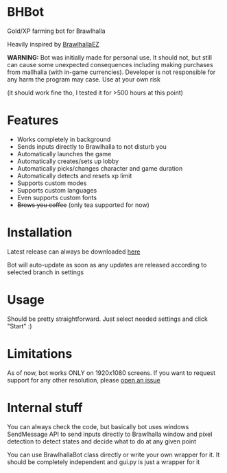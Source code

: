 # BHBot
Gold/XP farming bot for Brawlhalla

Heavily inspired by [BrawlhallaEZ](https://github.com/jamunano/BrawlhallaEZ)


**WARNING:** Bot was initially made for personal use.
It should not, but still can cause some unexpected consequences including making purchases from mallhalla (with in-game currencies).
Developer is not responsible for any harm the program may case. Use at your own risk

(it should work fine tho, I tested it for >500 hours at this point)

# Features

- Works completely in background
- Sends inputs directly to Brawlhalla to not disturb you
- Automatically launches the game
- Automatically creates/sets up lobby
- Automatically picks/changes character and game duration
- Automatically detects and resets xp limit
- Supports custom modes
- Supports custom languages
- Even supports custom fonts
- ~~Brews you coffee~~ (only tea supported for now)

# Installation
Latest release can always be downloaded [here](https://sovamor.co/bhbot)

Bot will auto-update as soon as any updates are released according to selected branch in settings

# Usage
Should be pretty straightforward. Just select needed settings and click "Start" :)

# Limitations
As of now, bot works ONLY on 1920x1080 screens. If you want to request support for any other resolution, please [open an issue](https://github.com/sovamorco/bhbot/issues)

# Internal stuff
You can always check the code, but basically bot uses windows SendMessage API to send inputs directly to Brawlhalla window and pixel detection to detect states and
decide what to do at any given point

You can use BrawlhallaBot class directly or write your own wrapper for it. It should be completely independent and gui.py is just a wrapper for it
